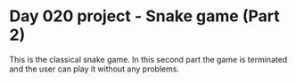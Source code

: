 # Day 020 project - Snake game (Part 2)

This is the classical snake game. In this second part the game is terminated and the user can play it without any problems.